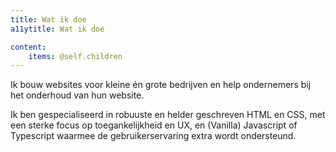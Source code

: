 ```yaml
---
title: Wat ik doe
a11ytitle: Wat ik doe

content:
    items: @self.children
---
```


<p>Ik bouw websites voor kleine én grote bedrijven en help ondernemers bij het onderhoud van hun website.</p>

<p>Ik ben gespecialiseerd in robuuste en helder geschreven HTML en CSS, met een sterke focus op toegankelijkheid en UX, en (Vanilla) Javascript of Typescript waarmee de gebruikerservaring extra wordt ondersteund.</p>
